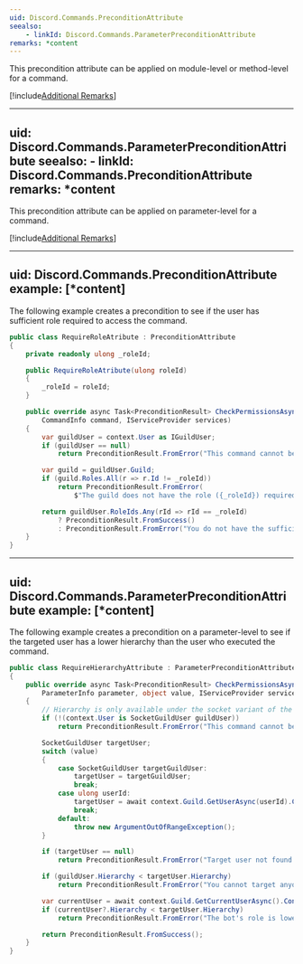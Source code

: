 ```yaml
---
uid: Discord.Commands.PreconditionAttribute
seealso:
    - linkId: Discord.Commands.ParameterPreconditionAttribute
remarks: *content
---
```


This precondition attribute can be applied on module-level or
method-level for a command.

[!include[Additional Remarks](PreconditionAttribute.Remarks.Inclusion.md)]

---
uid: Discord.Commands.ParameterPreconditionAttribute
seealso:
    - linkId: Discord.Commands.PreconditionAttribute
remarks: *content
---

This precondition attribute can be applied on parameter-level for a
command.

[!include[Additional Remarks](PreconditionAttribute.Remarks.Inclusion.md)]

---
uid: Discord.Commands.PreconditionAttribute
example: [*content]
---

The following example creates a precondition to see if the user has
sufficient role required to access the command.

```cs
public class RequireRoleAtribute : PreconditionAttribute
{
    private readonly ulong _roleId;

    public RequireRoleAtribute(ulong roleId)
    {
        _roleId = roleId;
    }

    public override async Task<PreconditionResult> CheckPermissionsAsync(ICommandContext context,
        CommandInfo command, IServiceProvider services)
    {
        var guildUser = context.User as IGuildUser;
        if (guildUser == null)
            return PreconditionResult.FromError("This command cannot be executed outside of a guild.");

        var guild = guildUser.Guild;
        if (guild.Roles.All(r => r.Id != _roleId))
            return PreconditionResult.FromError(
                $"The guild does not have the role ({_roleId}) required to access this command.");

        return guildUser.RoleIds.Any(rId => rId == _roleId)
            ? PreconditionResult.FromSuccess()
            : PreconditionResult.FromError("You do not have the sufficient role required to access this command.");
    }
}
```

---
uid: Discord.Commands.ParameterPreconditionAttribute
example: [*content]
---

The following example creates a precondition on a parameter-level to
see if the targeted user has a lower hierarchy than the user who
executed the command.

```cs
public class RequireHierarchyAttribute : ParameterPreconditionAttribute
{
    public override async Task<PreconditionResult> CheckPermissionsAsync(ICommandContext context,
        ParameterInfo parameter, object value, IServiceProvider services)
    {
        // Hierarchy is only available under the socket variant of the user.
        if (!(context.User is SocketGuildUser guildUser))
            return PreconditionResult.FromError("This command cannot be used outside of a guild.");

        SocketGuildUser targetUser;
        switch (value)
        {
            case SocketGuildUser targetGuildUser:
                targetUser = targetGuildUser;
                break;
            case ulong userId:
                targetUser = await context.Guild.GetUserAsync(userId).ConfigureAwait(false) as SocketGuildUser;
                break;
            default:
                throw new ArgumentOutOfRangeException();
        }

        if (targetUser == null)
            return PreconditionResult.FromError("Target user not found.");

        if (guildUser.Hierarchy < targetUser.Hierarchy)
            return PreconditionResult.FromError("You cannot target anyone else whose roles are higher than yours.");

        var currentUser = await context.Guild.GetCurrentUserAsync().ConfigureAwait(false) as SocketGuildUser;
        if (currentUser?.Hierarchy < targetUser.Hierarchy)
            return PreconditionResult.FromError("The bot's role is lower than the targeted user.");

        return PreconditionResult.FromSuccess();
    }
}
```